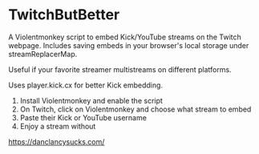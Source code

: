 # TwitchButBetter
A Violentmonkey script to embed Kick/YouTube streams on the Twitch webpage. Includes saving embeds in your browser's local storage under streamReplacerMap.  

Useful if your favorite streamer multistreams on different platforms.

Uses player.kick.cx for better Kick embedding.

1. Install Violentmonkey and enable the script
2. On Twitch, click on Violentmonkey and choose what stream to embed
3. Paste their Kick or YouTube username
4. Enjoy a stream without

https://danclancysucks.com/
